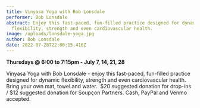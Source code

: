 ```yaml
---
title: Vinyasa Yoga with Bob Lonsdale
performer: Bob Lonsdale
abstract: Enjoy this fast-paced, fun-filled practice designed for dynamic
  flexibility, strength and even cardiovascular health.
image: /uploads/lonsdale-yoga.jpg
author: Bob Lonsdale
date: 2022-07-28T22:00:15.416Z
---
```

**Thursdays @ 6:00 to 7:15pm - July 7, 14, 21, 28**

Vinyasa Yoga with Bob Lonsdale - enjoy this fast-paced, fun-filled practice designed for dynamic flexibility, strength and even cardiovascular health.  Bring your own mat, towel and water.  $20 suggested donation for drop-ins / $12 suggested donation for Soupçon Partners. Cash, PayPal and Venmo accepted.